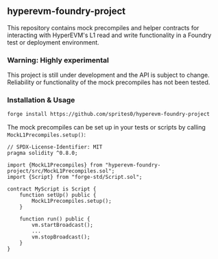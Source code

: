 ## hyperevm-foundry-project

This repository contains mock precompiles and helper contracts for interacting with HyperEVM's L1 read and write functionality in a Foundry test or deployment environment.

### Warning: Highly experimental

This project is still under development and the API is subject to change.
Reliability or functionality of the mock precompiles has not been tested.

### Installation & Usage

```sh
forge install https://github.com/sprites0/hyperevm-foundry-project
```

The mock precompiles can be set up in your tests or scripts by calling `MockL1Precompiles.setup()`:

```solidity
// SPDX-License-Identifier: MIT
pragma solidity ^0.8.0;

import {MockL1Precompiles} from "hyperevm-foundry-project/src/MockL1Precompiles.sol";
import {Script} from "forge-std/Script.sol";

contract MyScript is Script {
    function setUp() public {
        MockL1Precompiles.setup();
    }

    function run() public {
        vm.startBroadcast();
        ...
        vm.stopBroadcast();
    }
}
```
